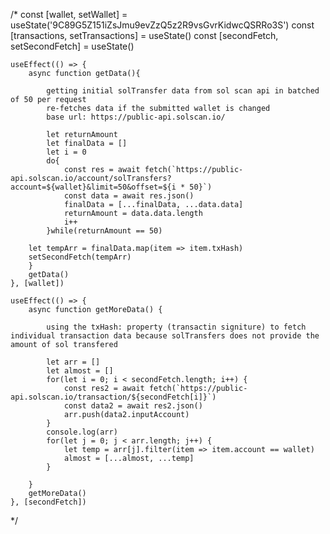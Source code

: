 
 /*
    const [wallet, setWallet] = useState('9C89G5Z151iZsJmu9evZzQ5z2R9vsGvrKidwcQSRRo3S')
    const [transactions, setTransactions] = useState()
    const [secondFetch, setSecondFetch] = useState()
    
    useEffect(() => {
        async function getData(){
            
            getting initial solTransfer data from sol scan api in batched of 50 per request
            re-fetches data if the submitted wallet is changed
            base url: https://public-api.solscan.io/
            
            let returnAmount
            let finalData = []
            let i = 0
            do{
                const res = await fetch(`https://public-api.solscan.io/account/solTransfers?account=${wallet}&limit=50&offset=${i * 50}`)
                const data = await res.json()
                finalData = [...finalData, ...data.data]
                returnAmount = data.data.length
                i++
            }while(returnAmount == 50)

        let tempArr = finalData.map(item => item.txHash)
        setSecondFetch(tempArr)
        }
        getData()
    }, [wallet])

    useEffect(() => {
        async function getMoreData() {
            
            using the txHash: property (transactin signiture) to fetch individual transaction data because solTransfers does not provide the amount of sol transfered
            
            let arr = []
            let almost = []
            for(let i = 0; i < secondFetch.length; i++) {
                const res2 = await fetch(`https://public-api.solscan.io/transaction/${secondFetch[i]}`)
                const data2 = await res2.json()
                arr.push(data2.inputAccount)
            }
            console.log(arr)
            for(let j = 0; j < arr.length; j++) {
                let temp = arr[j].filter(item => item.account == wallet)
                almost = [...almost, ...temp]
            }
            
        }
        getMoreData()
    }, [secondFetch])
*/